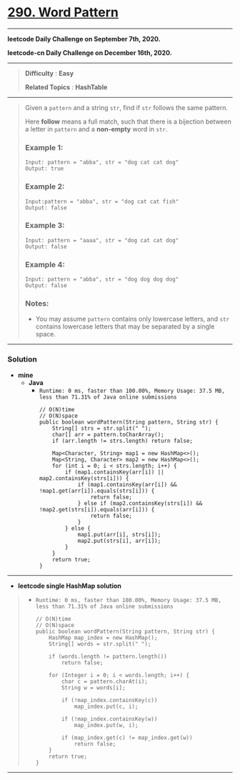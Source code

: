 # [290. Word Pattern](https://leetcode.com/problems/word-pattern/)

---

**leetcode Daily Challenge on September 7th, 2020.**

**leetcode-cn Daily Challenge on December 16th, 2020.**

---

> **Difficulty** : **Easy**
>
> **Related Topics** : **HashTable**

---

> Given a `pattern` and a string `str`, find if `str` follows the same pattern.
>
> Here **follow** means a full match, such that there is a bijection between a letter in `pattern` and a **non-empty** word in `str`.
>
> ### Example 1:
> ```
> Input: pattern = "abba", str = "dog cat cat dog"
> Output: true
> ```
>
> ### Example 2:
> ```
> Input:pattern = "abba", str = "dog cat cat fish"
> Output: false
> ```
>
> ### Example 3:
> ```
> Input: pattern = "aaaa", str = "dog cat cat dog"
> Output: false
> ```
>
> ### Example 4:
> ```
> Input: pattern = "abba", str = "dog dog dog dog"
> Output: false
> ```
>
> ### Notes:
> * You may assume `pattern` contains only lowercase letters, and `str` contains lowercase letters that may be separated by a single space.

---


### Solution
* **mine**
  * **Java**
    * `Runtime: 0 ms, faster than 100.00%, Memory Usage: 37.5 MB, less than 71.31% of Java online submissions`
      ```
      // O(N)time
      // O(N)space
      public boolean wordPattern(String pattern, String str) {
          String[] strs = str.split(" ");
          char[] arr = pattern.toCharArray();
          if (arr.length != strs.length) return false;

          Map<Character, String> map1 = new HashMap<>();
          Map<String, Character> map2 = new HashMap<>();
          for (int i = 0; i < strs.length; i++) {
              if (map1.containsKey(arr[i]) || map2.containsKey(strs[i])) {
                  if (map1.containsKey(arr[i]) && !map1.get(arr[i]).equals(strs[i])) {
                      return false;
                  } else if (map2.containsKey(strs[i]) && !map2.get(strs[i]).equals(arr[i])) {
                      return false;
                  }
              } else {
                  map1.put(arr[i], strs[i]);
                  map2.put(strs[i], arr[i]);
              }
          }
          return true;
      }
      ```

---

* **leetcode single HashMap solution**
>  * `Runtime: 0 ms, faster than 100.00%, Memory Usage: 37.5 MB, less than 71.31% of Java online submissions`
>    ```
>    // O(N)time
>    // O(N)space
>    public boolean wordPattern(String pattern, String str) {
>        HashMap map_index = new HashMap();
>        String[] words = str.split(" ");
>
>        if (words.length != pattern.length())
>            return false;
>
>        for (Integer i = 0; i < words.length; i++) {
>            char c = pattern.charAt(i);
>            String w = words[i];
>
>            if (!map_index.containsKey(c))
>                map_index.put(c, i);
>
>            if (!map_index.containsKey(w))
>                map_index.put(w, i);
>
>            if (map_index.get(c) != map_index.get(w))
>                return false;
>        }
>        return true;
>    }
>    ```


---
